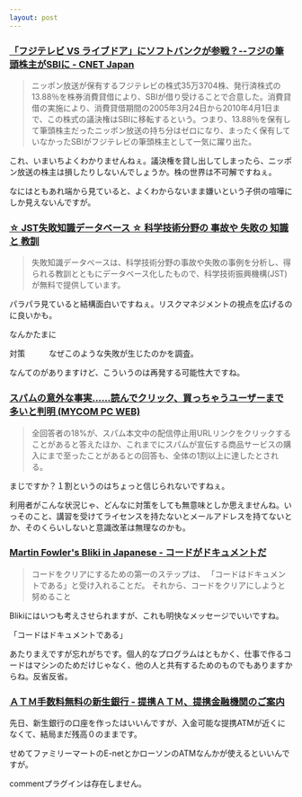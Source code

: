 ```yaml
---
layout: post
---
```

<h3><a href="http://japan.cnet.com/news/biz/story/0,2000050156,20081573,00.htm?ref=rss">「フジテレビ VS ライブドア」にソフトバンクが参戦？--フジの筆頭株主がSBIに - CNET Japan</a></h3>
<blockquote><p>ニッポン放送が保有するフジテレビの株式35万3704株、発行済株式の13.88％を株券消費貸借により、SBIが借り受けることで合意した。消費貸借の実施により、消費貸借期間の2005年3月24日から2010年4月1日まで、この株式の議決権はSBIに移転するという。つまり、13.88％を保有して筆頭株主だったニッポン放送の持ち分はゼロになり、まったく保有していなかったSBIがフジテレビの筆頭株主として一気に躍り出た。</p>
</blockquote>
<p>これ、いまいちよくわかりませんねぇ。議決権を貸し出してしまったら、ニッポン放送の株主は損したりしないんでしょうか。株の世界は不可解ですねぇ。</p>
<p>なにはともあれ端から見ていると、よくわからないまま嫌いという子供の喧嘩にしか見えないんですが。</p>
<h3><a href="http://shippai.jst.go.jp/fkd/Search">☆ JST失敗知識データベース ☆ 科学技術分野の 事故や 失敗の 知識と 教訓</a></h3>
<blockquote><p>失敗知識データベースは、科学技術分野の事故や失敗の事例を分析し、得られる教訓とともにデータベース化したもので、科学技術振興機構(JST)が無料で提供しています。</p>
</blockquote>
<p>パラパラ見ていると結構面白いですねぇ。リスクマネジメントの視点を広げるのに良いかも。</p>
<p>なんかたまに</p>
<pre>対策  	なぜこのような失敗が生じたのかを調査。
</pre>
<p>なんてのがありますけど、こういうのは再発する可能性大ですね。</p>
<h3><a href="http://pcweb.mycom.co.jp/news/2005/03/24/005.html">スパムの意外な事実……読んでクリック、買っちゃうユーザーまで多いと判明 (MYCOM PC WEB)</a></h3>
<blockquote><p>全回答者の18%が、スパム本文中の配信停止用URLリンクをクリックすることがあると答えたほか、これまでにスパムが宣伝する商品サービスの購入にまで至ったことがあるとの回答も、全体の1割以上に達したとされる。</p>
</blockquote>
<p>まじですか？１割というのはちょっと信じられないですねぇ。</p>
<p>利用者がこんな状況じゃ、どんなに対策をしても無意味としか思えませんね。いっそのこと、講習を受けてライセンスを持たないとメールアドレスを持てないとか、そのくらいしないと意識改革は無理なのかも。</p>
<h3><a href="http://capsctrl.que.jp/kdmsnr/wiki/bliki/?CodeAsDocumentation">Martin Fowler's Bliki in Japanese - コードがドキュメントだ</a></h3>
<blockquote><p>コードをクリアにするための第一のステップは、 「コードはドキュメントである」と受け入れることだ。 それから、コードをクリアにしようと努めること</p>
</blockquote>
<p>Blikiにはいつも考えさせられますが、これも明快なメッセージでいいですね。</p>
<pre>「コードはドキュメントである」
</pre>
<p>あたりまえですが忘れがちです。個人的なプログラムはともかく、仕事で作るコードはマシンのためだけじゃなく、他の人と共有するためのものでもありますからね。反省反省。</p>
<h3><a href="http://www.shinseibank.com/atm/teikei.html">ＡＴＭ手数料無料の新生銀行 - 提携ＡＴＭ、提携金融機関のご案内</a></h3>
<p>先日、新生銀行の口座を作ったはいいんですが、入金可能な提携ATMが近くになくて、結局まだ残高０のままです。</p>
<p>せめてファミリーマートのE-netとかローソンのATMなんかが使えるといいんですが。</p>
<p><span class="error">commentプラグインは存在しません。</span> </p>
